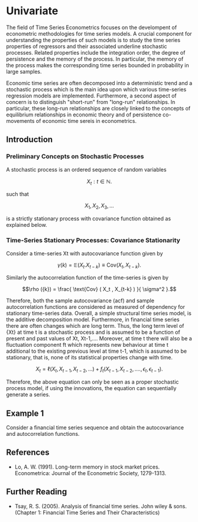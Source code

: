 # Univariate

The field of Time Series Econometrics focuses on the develompent of econometric methodologies for time series models. A crucial component for understanding the properties of such models is to study the time series properties of regressors and their associated underline stochastic processes. Related properties include the integration order, the degree of persistence and the memory of the process. In particular, the memory of the process makes the corresponding time series bounded in probability in large samples.   

Economic time series are often decomposed into a deterministic trend and a stochastic process which is the main idea upon which various time-series regression models are implemented. Furthermore, a second aspect of concern is to distinguish "short-run" from "long-run" relationships. In particular, these long-run relationships are closely linked to the concepts of equilibrium relationships in economic theory and of persistence co-movements of economic time sereis in econometrics.     

## Introduction 

### Preliminary Concepts on Stochastic Processes

A stochastic process is an ordered sequence of random variables 

$$X_t : t \in \mathbb{N}.$$

such that 

$$X_1, X_2, X_3,...$$

is a strictly stationary process with covariance function obtained as explained below. 

### Time-Series Stationary Processes: Covariance Stationarity

Consider a time-series Xt with autocovariance function given by

$$\gamma (k) = \mathbb{E} ( X_t . X_{t-k} ) \equiv \text{Cov} ( X_t , X_{t-k} ).$$

Similarly the autocorrelation function of the time-series is given by 

$$\rho ({k}) = \frac{ \text{Cov} ( X_t , X_{t-k} ) }{ \sigma^2 }.$$

Therefore, both the sample autocovariance (acf) and sample autocorrelation functions are considered as measured of dependency for stationary time-series data. Overall, a simple structural time series model, is the additive decomposition model. Furthermore, in financial time series there are often changes which are long term. Thus, the long term level of {Xt} at time t is a stochastic process and is assumed to be a function of present and past values of Xt, Xt-1,.... Moreover, at time t there will also be a fluctuation component ft which represents new behaviour at time t additional to the existing previous level at time t-1, which is assumed to be stationary, that is, none of its statistical properties change with time. 

$$X_t = \ell ( X_t, X_{t-1}, X_{t-2},... ) + f_t ( X_{t-1}, X_{t-2}, ...., \epsilon_t,  \epsilon_{t-1}).$$

Therefore, the above equation can only be seen as a proper stochastic process model, if using the innovations, the equation can sequentially generate a series. 

## Example 1

Consider a financial time series sequence and obtain the autocovariance and autocorrelation functions. 

## References

- Lo, A. W. (1991). Long-term memory in stock market prices. Econometrica: Journal of the Econometric Society, 1279-1313.

## Further Reading

- Tsay, R. S. (2005). Analysis of financial time series. John wiley & sons. (Chapter 1: Financial Time Series and Their Characteristics)

